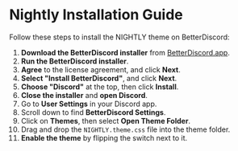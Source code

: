 # Nightly Installation Guide

Follow these steps to install the NIGHTLY theme on BetterDiscord:

1. **Download the BetterDiscord installer** from [BetterDiscord.app](https://betterdiscord.app).
2. **Run the BetterDiscord installer**.
3. **Agree** to the license agreement, and click **Next**.
4. **Select "Install BetterDiscord"**, and click **Next**.
5. **Choose "Discord"** at the top, then click **Install**.
6. **Close the installer** and **open Discord**.
7. Go to **User Settings** in your Discord app.
8. Scroll down to find **BetterDiscord Settings**.
9. Click on **Themes**, then select **Open Theme Folder**.
10. Drag and drop the `NIGHTLY.theme.css` file into the theme folder.
11. **Enable the theme** by flipping the switch next to it.
